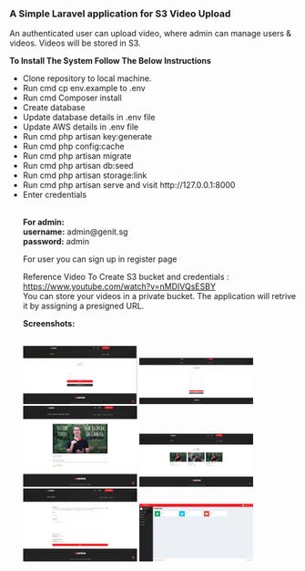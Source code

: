 <h3>A Simple Laravel application for S3 Video Upload</h3>

<p>An authenticated user can upload video, where admin can manage users & videos. Videos will be stored in S3.</p>
<Strong>To Install The System Follow The Below Instructions</strong><br>
<ul>
<li>Clone repository to local machine.</li>
<li>Run cmd cp env.example to .env</li>
<li>Run cmd Composer install</li>
<li>Create database</li>
<li>Update database details in .env file</li>
<li>Update AWS details in .env file</li>    
<li>Run cmd php artisan key:generate</li>
<li>Run cmd php config:cache</li>
<li>Run cmd php artisan migrate</li>
<li>Run cmd php artisan db:seed</li>
<li>Run cmd php artisan storage:link</li>
<li>Run cmd php artisan serve and visit http://127.0.0.1:8000</li>
<li>Enter credentials</li>
    <br>
<p><strong>For admin:</strong><br>
<strong>username:</strong> admin@genit.sg<br>
<strong>password:</strong> admin</p>
    <p> For user you can sign up in register page </p>
    <p>Reference Video To Create S3 bucket and credentials : <a href="https://www.youtube.com/watch?v=nMDIVQsESBY" target="_blank">https://www.youtube.com/watch?v=nMDIVQsESBY</a><br />
    You can store your videos in a private bucket. The application will retrive it by assigning a presigned URL.</p>
    <strong>Screenshots:</strong>
    <br />
    <br />
    <p float="left">
    <img src="https://raw.githubusercontent.com/sin2san/Laravel-S3-Video-Upload/main/screenshots/Login.png" width="200" />
    <img src="https://raw.githubusercontent.com/sin2san/Laravel-S3-Video-Upload/main/screenshots/Register.png" width="200" />
    <img src="https://raw.githubusercontent.com/sin2san/Laravel-S3-Video-Upload/main/screenshots/single.png" width="200" />
    <img src="https://raw.githubusercontent.com/sin2san/Laravel-S3-Video-Upload/main/screenshots/videos.png" width="200" />
    <img src="https://raw.githubusercontent.com/sin2san/Laravel-S3-Video-Upload/main/screenshots/add.png" width="200" />
    <img src="https://raw.githubusercontent.com/sin2san/Laravel-S3-Video-Upload/main/screenshots/Dashboard.png" width="200" />
    </p>
